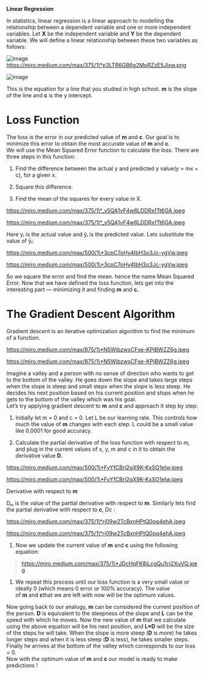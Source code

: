 **Linear Regression**

In statistics, linear regression is a linear approach to modelling the
relationship between a dependent variable and one or more independent variables.
Let **X** be the independent variable and **Y** be the dependent variable. We
will define a linear relationship between these two variables as follows:

![image](https://user-images.githubusercontent.com/36807028/62227651-f028ed80-b3d9-11e9-919e-753214e475f6.png)https://miro.medium.com/max/375/1\*p3LTR6GB6g2MpRZzE5JIxw.png

![image](<https://user-images.githubusercontent.com/36807028/62227740-18b0e780-b3da-11e9-976c-605e88bafa7f.png>)

This is the equation for a line that you studied in high school. **m** is the
slope of the line and **c** is the y intercept.

Loss Function
=============

The loss is the error in our predicted value of **m** and **c**. Our goal is to
minimize this error to obtain the most accurate value of **m** and **c**.  
We will use the Mean Squared Error function to calculate the loss. There are
three steps in this function:

1.  Find the difference between the actual y and predicted y value(y = mx + c),
    for a given x.

2.  Square this difference.

3.  Find the mean of the squares for every value in X.

https://miro.medium.com/max/375/1\*_y5QA1yF4w6LDDRxfTt6GA.jpeg

https://miro.medium.com/max/375/1\*_y5QA1yF4w6LDDRxfTt6GA.jpeg

Here yᵢ is the actual value and ȳᵢ is the predicted value. Lets substitute the
value of ȳᵢ:

https://miro.medium.com/max/500/1\*3cpC7oHy4IbH3o3Jc-ygVw.jpeg

https://miro.medium.com/max/500/1\*3cpC7oHy4IbH3o3Jc-ygVw.jpeg

So we square the error and find the mean. hence the name Mean Squared Error. Now
that we have defined the loss function, lets get into the interesting part —
minimizing it and finding **m** and **c.**

The Gradient Descent Algorithm
==============================

Gradient descent is an iterative optimization algorithm to find the minimum of a
function. 

https://miro.medium.com/max/875/1\*N5WjbzwsCFse-KPjBWZZ6g.jpeg

https://miro.medium.com/max/875/1\*N5WjbzwsCFse-KPjBWZZ6g.jpeg

Imagine a valley and a person with no sense of direction who wants to get to the
bottom of the valley. He goes down the slope and takes large steps when the
slope is steep and small steps when the slope is less steep. He decides his next
position based on his current position and stops when he gets to the bottom of
the valley which was his goal.  
Let’s try applying gradient descent to **m** and **c** and approach it step by
step:

1.  Initially let m = 0 and c = 0. Let L be our learning rate. This controls how
    much the value of **m** changes with each step. L could be a small value
    like 0.0001 for good accuracy.

2.  Calculate the partial derivative of the loss function with respect to m, and
    plug in the current values of x, y, m and c in it to obtain the derivative
    value **D**.

https://miro.medium.com/max/500/1\*FvYfCBrl2gX9K-KxSO1eIw.jpeg

https://miro.medium.com/max/500/1\*FvYfCBrl2gX9K-KxSO1eIw.jpeg

Derivative with respect to **m**

Dₘ is the value of the partial derivative with respect to **m**. Similarly lets
find the partial derivative with respect to **c**, Dc :

https://miro.medium.com/max/375/1\*rj09w2TcBxnHPtQ0oq4ehA.jpeg

https://miro.medium.com/max/375/1\*rj09w2TcBxnHPtQ0oq4ehA.jpeg

1.  Now we update the current value of **m** and **c** using the following
    equation:

>   https://miro.medium.com/max/375/1\*JDcHqFK8jLcgQu1cj2XuVQ.jpeg

1.  We repeat this process until our loss function is a very small value or
    ideally 0 (which means 0 error or 100% accuracy). The value
    of **m** and **c**that we are left with now will be the optimum values.

Now going back to our analogy, **m** can be considered the current position of
the person. **D** is equivalent to the steepness of the slope and **L** can be
the speed with which he moves. Now the new value of **m** that we calculate
using the above equation will be his next position, and **L×D** will be the size
of the steps he will take. When the slope is more steep (**D** is more) he takes
longer steps and when it is less steep (**D** is less), he takes smaller steps.
Finally he arrives at the bottom of the valley which corresponds to our loss =
0.  
Now with the optimum value of **m** and **c** our model is ready to make
predictions !
